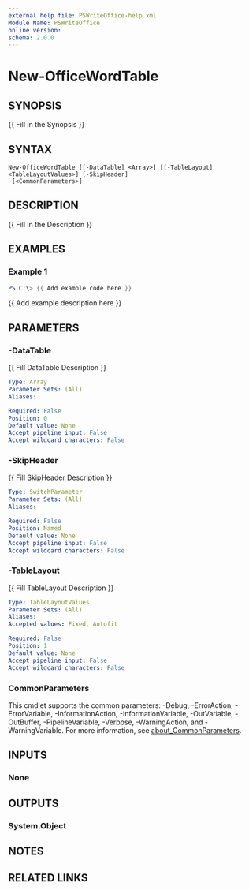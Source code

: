 ```yaml
---
external help file: PSWriteOffice-help.xml
Module Name: PSWriteOffice
online version:
schema: 2.0.0
---
```


# New-OfficeWordTable

## SYNOPSIS
{{ Fill in the Synopsis }}

## SYNTAX

```
New-OfficeWordTable [[-DataTable] <Array>] [[-TableLayout] <TableLayoutValues>] [-SkipHeader]
 [<CommonParameters>]
```

## DESCRIPTION
{{ Fill in the Description }}

## EXAMPLES

### Example 1
```powershell
PS C:\> {{ Add example code here }}
```

{{ Add example description here }}

## PARAMETERS

### -DataTable
{{ Fill DataTable Description }}

```yaml
Type: Array
Parameter Sets: (All)
Aliases:

Required: False
Position: 0
Default value: None
Accept pipeline input: False
Accept wildcard characters: False
```

### -SkipHeader
{{ Fill SkipHeader Description }}

```yaml
Type: SwitchParameter
Parameter Sets: (All)
Aliases:

Required: False
Position: Named
Default value: None
Accept pipeline input: False
Accept wildcard characters: False
```

### -TableLayout
{{ Fill TableLayout Description }}

```yaml
Type: TableLayoutValues
Parameter Sets: (All)
Aliases:
Accepted values: Fixed, Autofit

Required: False
Position: 1
Default value: None
Accept pipeline input: False
Accept wildcard characters: False
```

### CommonParameters
This cmdlet supports the common parameters: -Debug, -ErrorAction, -ErrorVariable, -InformationAction, -InformationVariable, -OutVariable, -OutBuffer, -PipelineVariable, -Verbose, -WarningAction, and -WarningVariable. For more information, see [about_CommonParameters](http://go.microsoft.com/fwlink/?LinkID=113216).

## INPUTS

### None

## OUTPUTS

### System.Object
## NOTES

## RELATED LINKS
